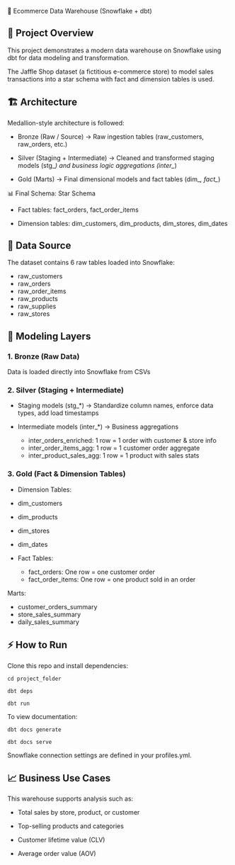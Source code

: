 🏪 Ecommerce Data Warehouse (Snowflake + dbt)

## 📌 Project Overview

  

This project demonstrates a modern data warehouse on Snowflake using dbt for data modeling and transformation.

  

The Jaffle Shop dataset (a fictitious e-commerce store) to model sales transactions into a star schema with fact and dimension tables is used.

  
  

## 🏗️ Architecture

  

Medallion-style architecture is followed:

  

 - Bronze (Raw / Source) → Raw ingestion tables (raw_customers,
   raw_orders, etc.)
   
 -  Silver (Staging + Intermediate) → Cleaned and transformed staging
   models (stg_*) and business logic aggregations (inter_*)
     
 -  Gold (Marts) → Final dimensional models and fact tables (dim_*,
   fact_*)



📊 Final Schema: Star Schema

 - Fact tables: fact_orders, fact_order_items
 
 -  Dimension tables: dim_customers, dim_products, dim_stores, dim_dates



## 📂 Data Source

  

The dataset contains 6 raw tables loaded into Snowflake:

 - raw_customers
 - raw_orders    
 - raw_order_items    
 - raw_products   
 -  raw_supplies   
 -   raw_stores


## 🔄 Modeling Layers

### 1. Bronze (Raw Data)

Data is loaded directly into Snowflake from CSVs

### 2. Silver (Staging + Intermediate)

  

 - Staging models (stg_*) → Standardize column names, enforce data
   types, add load timestamps
   
   
  - Intermediate models (inter_*) → Business aggregations
    -  inter_orders_enriched: 1 row = 1 order with customer & store info
    -  inter_order_items_agg: 1 row = 1 customer order aggregate
    -  inter_product_sales_agg: 1 row = 1 product with sales stats
    

### 3. Gold (Fact & Dimension Tables)

   - Dimension Tables:

  - dim_customers
  -  dim_products
  -   dim_stores
  -  dim_dates


 - Fact Tables:

	 - fact_orders: One row = one customer order 
	 - fact_order_items: One row = one product sold in an order

  
Marts:

 - customer_orders_summary 
 - store_sales_summary
 - daily_sales_summary


## ⚡ How to Run

  

Clone this repo and install dependencies:

  ` cd project_folder `
  
` dbt deps `

` dbt run `

 

  
  

To view documentation:

 ` dbt docs generate `
 
 ` dbt docs serve `



Snowflake connection settings are defined in your profiles.yml.

  
  

## 📈 Business Use Cases

  

This warehouse supports analysis such as:

  

 - Total sales by store, product, or customer
   
     
   
 
 - Top-selling products and categories
      
        
     
 - Customer lifetime value (CLV)
         
           
 - Average order value (AOV)